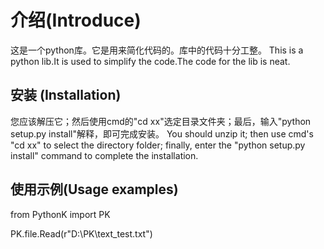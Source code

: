 # 介绍(Introduce)
这是一个python库。它是用来简化代码的。库中的代码十分工整。
This is a python lib.It is used to simplify the code.The code for the lib is neat.

## 安装 (Installation)
您应该解压它；然后使用cmd的"cd xx"选定目录文件夹；最后，输入"python setup.py install"解释，即可完成安装。
You should unzip it; then use cmd's "cd xx" to select the directory folder; finally, enter the "python setup.py install" command to complete the installation.

## 使用示例(Usage examples)
from PythonK import PK

PK.file.Read(r"D:\PK\text_test.txt")
